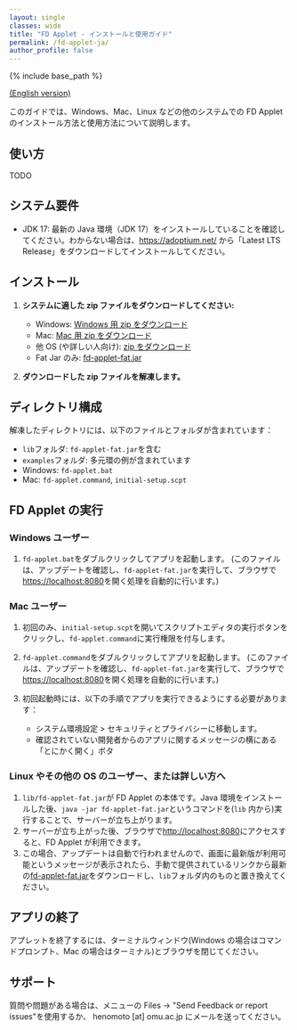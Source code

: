 ```yaml
---
layout: single
classes: wide
title: "FD Applet - インストールと使用ガイド"
permalink: /fd-applet-ja/
author_profile: false
---
```


{% include base_path %}

[(English version)](/fd-applet/)

このガイドでは、Windows、Mac、Linux などの他のシステムでの FD Applet のインストール方法と使用方法について説明します。

## 使い方

TODO

## システム要件

- JDK 17: 最新の Java 環境（JDK 17）をインストールしていることを確認してください。わからない場合は、https://adoptium.net/ から「Latest LTS Release」をダウンロードしてインストールしてください。

## インストール

1. **システムに適した zip ファイルをダウンロードしてください:**

   - Windows: [Windows 用 zip をダウンロード](https://example.com/windows_download)
   - Mac: [Mac 用 zip をダウンロード](https://example.com/mac_download)
   - 他 OS (や詳しい人向け): [zip をダウンロード](/files/fd-applet-others.zip)
   - Fat Jar のみ: [fd-applet-fat.jar](/files/fd-applet-fat.jar)

2. **ダウンロードした zip ファイルを解凍します。**

## ディレクトリ構成

解凍したディレクトリには、以下のファイルとフォルダが含まれています：

- `lib`フォルダ: `fd-applet-fat.jar`を含む
- `examples`フォルダ: 多元環の例が含まれています
- Windows: `fd-applet.bat`
- Mac: `fd-applet.command`, `initial-setup.scpt`

## FD Applet の実行

### Windows ユーザー

1. `fd-applet.bat`をダブルクリックしてアプリを起動します。
   (このファイルは、アップデートを確認し、`fd-applet-fat.jar`を実行して、ブラウザで<https://localhost:8080>を開く処理を自動的に行います。)

### Mac ユーザー

1. 初回のみ、`initial-setup.scpt`を開いてスクリプトエディタの実行ボタンをクリックし、`fd-applet.command`に実行権限を付与します。
2. `fd-applet.command`をダブルクリックしてアプリを起動します。
   (このファイルは、アップデートを確認し、`fd-applet-fat.jar`を実行して、ブラウザで<https://localhost:8080>を開く処理を自動的に行います。)

3. 初回起動時には、以下の手順でアプリを実行できるようにする必要があります：
   - システム環境設定 > セキュリティとプライバシーに移動します。
   - 確認されていない開発者からのアプリに関するメッセージの横にある「とにかく開く」ボタ

### Linux やその他の OS のユーザー、または詳しい方へ

1. `lib/fd-applet-fat.jar`が FD Applet の本体です。Java 環境をインストールした後、`java -jar fd-applet-fat.jar`というコマンドを(`lib` 内から)実行することで、サーバーが立ち上がります。
2. サーバーが立ち上がった後、ブラウザで<http://localhost:8080>にアクセスすると、FD Applet が利用できます。
3. この場合、アップデートは自動で行われませんので、画面に最新版が利用可能というメッセージが表示されたら、手動で提供されているリンクから最新の[fd-applet-fat.jar](/files/fd-applet-fat.jar)をダウンロードし、`lib`フォルダ内のものと置き換えてください。

## アプリの終了

アプレットを終了するには、ターミナルウィンドウ(Windows の場合はコマンドプロンプト、Mac の場合はターミナル)とブラウザを閉じてください。

## サポート

質問や問題がある場合は、メニューの Files → "Send Feedback or report issues"を使用するか、
henomoto [at] omu.ac.jp にメールを送ってください。
